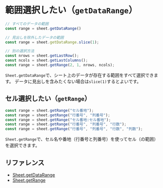 # 範囲選択したい（`getDataRange`）

```js
// すべてのデータの範囲
const range = sheet.getDataRange()

// 見出しを除外したデータの範囲
const range = sheet.getDataRange.slice(1);

// 別の選択方法
const nrows = sheet.getLastRow();
const ncols = sheet.getLastColumns();
const range = sheet.getRange(2, 1, nrows, ncols);
```

`Sheet.getDataRange`で、シート上のデータが存在する範囲をすべて選択できます。
データに見出しを含みたくない場合は``slice(1)``するとよいです。

## セル選択したい（`getRange`）

```js
const range = sheet.getRange("セル番地");
const range = sheet.getRange("行番号", "列番号");
const range = sheet.getRange("セル番地:セル番地");
const range = sheet.getRange("行番号", "列番号", "行数");
const range = sheet.getRange("行番号", "列番号", "行数", "列数");
```

`Sheet.getRange`で、セル名や番地（行番号と列番号）を使ってセル（の範囲）を選択できます。

## リファレンス

- [Sheet.getDataRange](https://developers.google.com/apps-script/reference/spreadsheet/sheet#getdatarange)
- [Sheet.getRange](https://developers.google.com/apps-script/reference/spreadsheet/sheet#getrangerow,-column)
